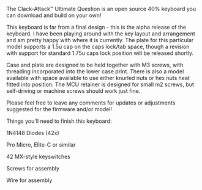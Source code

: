 The Clack-Attack™ Ultimate Question is an open source 40% keyboard you can download and build on your own!


This keyboard is far from a final design - this is the alpha release of the keyboard. I have been playing around with the key layout and arrangement and am pretty happy with where it is currently.  The plate for this particular model supports a 1.5u cap on the caps lock/tab space, though a revision with support for standard 1.75u caps lock position will be released shortly. 



Case and plate are designed to be held together with M3 screws, with threading incorporated into the lower case print. There is also a model available with space available to use either knurled nuts or hex nuts heat fitted into position. The MCU retainer is designed for small m2 screws, but self-driving or machine screws should work just fine.

Please feel free to leave any comments for updates or adjustments suggested for the firmware and/or model! 



Things you'll need to finish this keyboard: 

1N4148 Diodes (42x)

Pro Micro, Elite-C or similar

42 MX-style keyswitches

Screws for assembly

Wire for assembly

